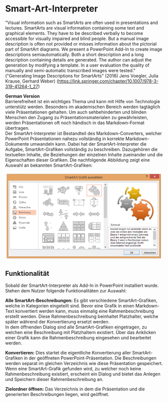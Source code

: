 # Smart-Art-Interpreter
"Visual information such as SmartArts are often used in presentations and lectures. SmartArts are visual information containing some text and graphical elements. They have to be described verbally to become accessible for visually impaired and blind people. But a manual image description is often not provided or misses information about the pictorial part of SmartArt diagrams. We present a PowerPoint Add-In to create image descriptions semiautomatically. Both a short description and a long description containing details are generated. The author can adjust the generation by modifying a template. In a user evaluation the quality of manually and semi-automatic transcribed images were tested." ("Generating Image Descriptions for SmartArts" (2016) Jens Voegler, Julia Krause, Gerhard Weber) (https://link.springer.com/chapter/10.1007/978-3-319-41264-1_27)

**German Version**<br/>
Barrierefreiheit ist ein wichtiges Thema und kann mit Hilfe von Technologie unterstütz werden. Besonders im akademischen Bereich werden tagtäglich viele Präsentationen gehalten. Um auch sehbehinderten und blinden Menschen den Zugang zu Präsentationsmaterialen zu gewährleisten, werden Präsentationen oft noch händisch in das Markdown-Format übertragen.  
Der SmartArt-Interpreter ist Bestandteil des Markdown-Converters, welcher PowerPoint Präsentationen nahezu vollständig in korrekte Markdown-Dokumente umwandeln kann. Dabei hat der SmartArt-Interpreter die Aufgabe, SmartArt-Grafiken vollständig zu beschreiben. Dazugehören die textuellen Inhalte, die Beziehungen der einzelnen Inhalte zueinander und die Eigenschaften dieser Grafiken. Die nachfolgende Abbildung zeigt eine Auswahl an bekannten SmartArt-Grafiken:

![smartArts](https://github.com/Juliiia/Smart-Art-Interpreter/blob/master/img/smartarts.png)

## Funktionalität
Sobald der SmartArt-Interpreter als Add-In in PowerPoint installiert wurde. Stehen dem Nutzer folgende Funktionalitäten zur Auswahl:

**Alle SmartArt-Beschreibungen:**
Es gibt verschiedene SmartArt-Grafiken, welche in Kategorien eingeteilt sind. Bevor eine Grafik in einen Markdown-Text konvertiert werden kann, muss einmalig eine Rahmenbeschreibung erstellt werden. Diese Rahmenbeschreibung beinhaltet Platzhalter, welche später während der Konvertierung ersetzt werden. <br/>
In dem öffnenden Dialog sind alle SmartArt-Grafiken eingetragen, zu welchen eine Beschreibung mit Platzhaltern existiert. Über das Anklicken einer Grafik kann die Rahmenbeschreibung eingesehen und bearbeitet werden.

**Konvertieren:**
Dies startet die eigentliche Konvertierung aller SmartArt-Grafiken in der geöffneten PowerPoint-Präsentation. Die Beschreibungen werden separat im gleichen Verzeichnis wie diese Präsentation gespeichert.<br/>
Wenn eine SmartArt-Grafik gefunden wird, zu welcher noch keine Rahmenbeschreibung existiert, erscheint ein Dialog und bietet das Anlegen und Speichern dieser Rahmenbeschreibung an. 

**Zielordner öffnen:**
Das Verzeichnis in dem die Präsentation und die generierten Beschreibungen liegen, wird geöffnet.
